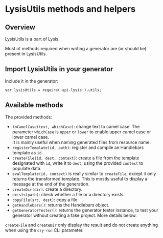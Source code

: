 # LysisUtils methods and helpers

## Overview

LysisUtils is a part of Lysis.

Most of methods required when writing a generator are (or should be) present in LysisUtils.

## Import LysisUtils in your generator

Include it in the generator:

```
var lysisUtils = require('api-lysis').utils;
```

## Available methods

The provided methods:

- `toCamelCase(text, whichCase)`: change text to camel case. The parameter `whichCase` is `upper` or `lower` to enable upper camel case or lower camel case.  
It is mainly useful when naming generated files from resource name.
- `registerTemplate(id, path)`: register and compile an Handlebars template as `id`.
- `createFile(id, dest, context)`: create a file from the template designated with `id`, write it to `dest`, using the provided `context` to populate data.
- `evalTemplate(id, context)` is really similar to `createFile`, except it only returns the transformed template. This is mostly useful to display a message at the end of the generation.
- `createDir(dir)`: create a directory.
- `exists(path)`: check whether a file or a directory exists.
- `copyFile(src, dest)`: copy a file
- `getHandlebars()`: returns the Handlebars object.
- `getGeneratorTester()`: returns the generator tester instance, to test your generator without creating a fake project. More details below.

`createFile` and `createDir` only display the result and do not create anything when using the `dry-run` CLI parameter.
